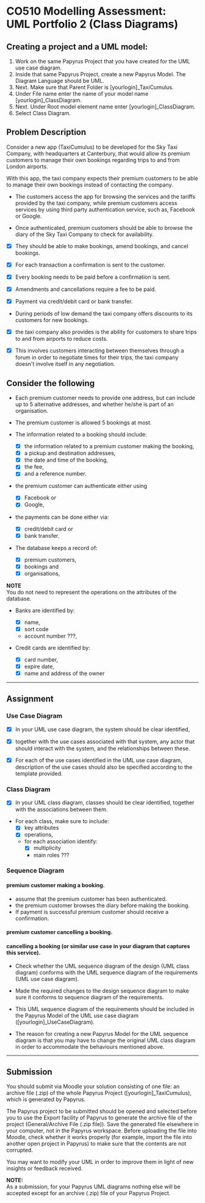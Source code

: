 # CO510  Modelling Assessment:<br> UML Portfolio 2 (Class Diagrams)

## Creating a project and a UML model:

1. Work on the same Papyrus Project that you have created for the UML use case diagram.
2. Inside that same Papyrus Project, create a new Papyrus Model. The Diagram Language should be UML. 
3. Next.  Make sure that Parent Folder is [yourlogin]_TaxiCumulus. 
4. Under File name enter the name of your model name [yourlogin]_ClassDiagram. 
5. Next.  Under Root model element name enter [yourlogin]_ClassDiagram. 
6. Select Class Diagram. 

## Problem Description

Consider a new app (TaxiCumulus) to be developed for the Sky Taxi Company,
with headquarters at Canterbury, that would allow its premium customers to
manage their own bookings regarding trips to and from London airports. 

With this app, the taxi company expects their premium customers to
be able to manage their own bookings instead of contacting the company.

- The customers access the app for browsing the services and the tariffs
provided by the taxi company, while premium customers access services by
using third party authentication service, such as, Facebook or Google. 

- Once authenticated, premium customers should be able to browse the diary
of the Sky Taxi Company to check for availability.

- [X] They should be able to make bookings, amend bookings, and cancel bookings. 

- [X] For each transaction a confirmation is sent to the customer.

- [X] Every booking needs to be paid before a confirmation is sent.

- [X] Amendments and cancellations require a fee to be paid.

- [X] Payment via credit/debit card or bank transfer.

- During periods of low demand the taxi company offers discounts to its
customers for new bookings.

- [X] the taxi company also provides is the ability for customers to share
trips to and from airports to reduce costs.

- [X] This involves customers interacting between themselves through a forum in
order to negotiate times for their trips, the taxi company doesn't involve
itself in any negotiation.

## Consider the following

- Each premium customer needs to provide one address, but can include up
to 5 alternative addresses, and whether he/she is part of an organisation.

- The premium customer is allowed 5 bookings at most. 

- The information related to a booking should include:
  + [X] the information related to a premium customer making the booking, 
  + [X] a pickup and destination addresses, 
  + [X] the date and time of the booking, 
  + [X] the fee, 
  + [X] and a reference number.

- the premium customer can authenticate either using
  + [X] Facebook or 
  + [X] Google, 

- the payments can be done either via:
  + [X] credit/debit card or 
  + [X] bank transfer.

- The database keeps a record of:
  + [X] premium customers, 
  + [X] bookings and 
  + [X] organisations, 

**NOTE**<br>
You do not need to represent the operations on the attributes of the database.

- Banks are identified by:
  + [X] name, 
  + [X] sort code 
  + account number ???, 

- Credit cards are identified by:
  + [X] card number, 
  + [X] expire date, 
  + [X] name and address of the owner

------------------------------------------------------------

## Assignment

### Use Case Diagram

- [X] In your UML use case diagram, the system should be clear
identified, 

- [X] together with the use cases associated with that system, any actor
that should interact with the system, and the relationships between these.

- [X] For each of the use cases identified in the UML use case diagram,
description of the use cases should also be specified according to the
template provided.

### Class Diagram

- [X] In your UML class diagram, classes should be clear identified, together with the associations between them.

+ For each class, make sure to include:
  - [X] key attributes 
  - [X] operations, 
  - for each association identify:
	* [X] multiplicity
    * main roles ???

### Sequence Diagram

#### premium customer making a booking. 

- assume that the premium customer has been authenticated.
- the premium customer browses the diary before making the booking.
- If payment is successful premium customer should receive a confirmation.

#### premium customer cancelling a booking.

#### cancelling a booking (or similar use case in your diagram that captures this service).

- Check whether the UML sequence diagram of the design (UML class diagram)
conforms with the UML sequence diagram of the requirements (UML use case diagram).  

- Made the required changes to the design sequence diagram to make sure it
conforms to sequence diagram of the requirements.

- This UML sequence diagram of the requirements should be included in the
Papyrus Model of the UML use case diagram ([yourlogin]_UseCaseDiagram).

- The reason for creating a new Papyrus Model for the UML sequence diagram
is that you may have to change the original UML class diagram in order to
accommodate the behaviours mentioned above.

-----------------------------------------------------------------------

## Submission

You should submit via Moodle your solution consisting of one file: an
archive file (.zip) of the whole Papyrus Project ([yourlogin]_TaxiCumulus),
which is generated by Papyrus.

The Papyrus project to be submitted should be opened and selected before
you to use the Export facility of Papyrus to generate the archive file of
the project (General/Archive File (.zip file)).  Save the generated file
elsewhere in your computer, not in the Papyrus workspace. Before uploading
the file into Moodle, check whether it works properly (for example, import
the file into another open project in Papyrus) to make sure that the contents
are not corrupted.

You may want to modify your UML in order to improve them in light of new
insights or feedback received.

**NOTE:**<br>
As a submission, for your Papyrus UML diagrams nothing else will be
accepted except for an archive (.zip) file of your Papyrus Project. 
